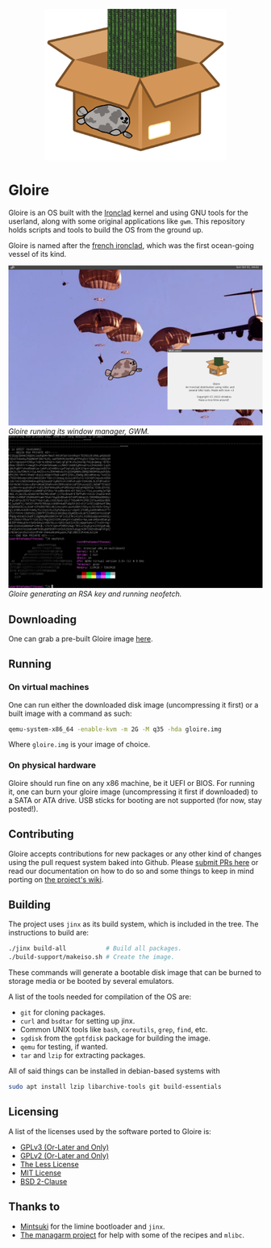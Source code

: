 <p align="center">
    <img height="300" alt="Logo of the distro" src="artwork/logo.png"/>
</p>

# Gloire

Gloire is an OS built with the [Ironclad](https://ironclad.cx)
kernel and using GNU tools for the userland, along with some original
applications like `gwm`. This repository holds scripts and tools to build the
OS from the ground up.

Gloire is named after the [french ironclad](https://en.wikipedia.org/wiki/French_ironclad_Gloire),
which was the first ocean-going vessel of its kind.

![Gloire running its window manager, GWM](artwork/screenshot1.png)
*Gloire running its window manager, GWM.*
![Gloire generating an RSA key and running neofetch](artwork/screenshot2.png)
*Gloire generating an RSA key and running neofetch.*

## Downloading

One can grab a pre-built Gloire image [here](https://github.com/streaksu/Gloire/releases).

## Running

### On virtual machines

One can run either the downloaded disk image (uncompressing it first) or a
built image with a command as such:

```bash
qemu-system-x86_64 -enable-kvm -m 2G -M q35 -hda gloire.img
```

Where `gloire.img` is your image of choice.

### On physical hardware

Gloire should run fine on any x86 machine, be it UEFI or BIOS. For running it,
one can burn your gloire image (uncompressing it first if downloaded) to a
SATA or ATA drive. USB sticks for booting are not supported
(for now, stay posted!).

## Contributing

Gloire accepts contributions for new packages or any other kind of changes
using the pull request system baked into Github.
Please [submit PRs here](https://github.com/streaksu/Gloire/pulls) or read
our documentation on how to do so and some things to keep in mind porting on
[the project's wiki](https://github.com/streaksu/Gloire/wiki).

## Building

The project uses `jinx` as its build system, which is included in the tree.
The instructions to build are:

```bash
./jinx build-all           # Build all packages.
./build-support/makeiso.sh # Create the image.
```

These commands will generate a bootable disk image that can be burned to
storage media or be booted by several emulators.

A list of the tools needed for compilation of the OS are:

- `git` for cloning packages.
- `curl` and `bsdtar` for setting up jinx.
- Common UNIX tools like `bash`, `coreutils`, `grep`, `find`, etc.
- `sgdisk` from the `gptfdisk` package for building the image.
- `qemu` for testing, if wanted.
- `tar` and `lzip` for extracting packages.

All of said things can be installed in debian-based systems with

```bash
sudo apt install lzip libarchive-tools git build-essentials
```

## Licensing

A list of the licenses used by the software ported to Gloire is:

- [GPLv3 (Or-Later and Only)](https://www.gnu.org/licenses/gpl-3.0.html)
- [GPLv2 (Or-Later and Only)](https://www.gnu.org/licenses/old-licenses/gpl-2.0.html)
- [The Less License](https://github.com/gwsw/less/blob/master/LICENSE)
- [MIT License](https://opensource.org/licenses/MIT)
- [BSD 2-Clause](https://opensource.org/licenses/BSD-2-Clause)

## Thanks to

- [Mintsuki](https://github.com/mintsuki) for the limine bootloader and `jinx`.
- [The managarm project](https://github.com/managarm) for help with some
of the recipes and `mlibc`.

